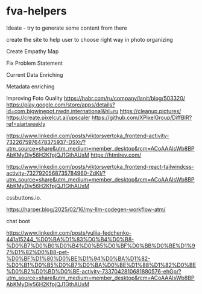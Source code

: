 # fva-helpers

Ideate - try to generate some content from there

create the site to help user to choose right way in photo organizing

Create Empathy Map

Fix Problem Statement

Current Data Enriching

   Metadata enriching

   Improving Foto Quality
      https://habr.com/ru/company/lanit/blog/503320/
      https://play.google.com/store/apps/details?id=com.bigwinepot.nwdn.international&hl=ru
      https://cleanup.pictures/
      https://create.pixelcut.ai/upscaler 
https://github.com/XPixelGroup/DiffBIR?ref=aiartweekly

https://www.linkedin.com/posts/viktorsvertoka_frontend-activity-7322675976478375937-DSXt/?utm_source=share&utm_medium=member_desktop&rcm=ACoAAAlsWb8BPAbKMyDiy56H2KfpjQJ1GthAUxM
https://htmlrev.com/

https://www.linkedin.com/posts/viktorsvertoka_frontend-react-tailwindcss-activity-7327920568735784960-ZdKI/?utm_source=share&utm_medium=member_desktop&rcm=ACoAAAlsWb8BPAbKMyDiy56H2KfpjQJ1GthAUxM
 
 cssbuttons.io.

 https://harper.blog/2025/02/16/my-llm-codegen-workflow-atm/

chat boot

https://www.linkedin.com/posts/yuliia-fedchenko-441a15244_%D0%BA%D1%83%D0%B4%D0%B8-%D0%B7%D0%B0%D0%B4%D0%B5%D0%BF%D0%BB%D0%BE%D1%97%D1%82%D0%B8-pet-%D0%BF%D1%80%D0%BE%D1%94%D0%BA%D1%82-%D0%B1%D0%B5%D0%B7%D0%BA%D0%BE%D1%88%D1%82%D0%BE%D0%B2%D0%BD%D0%BE-activity-7337042810681880576-ehGp/?utm_source=share&utm_medium=member_desktop&rcm=ACoAAAlsWb8BPAbKMyDiy56H2KfpjQJ1GthAUxM
